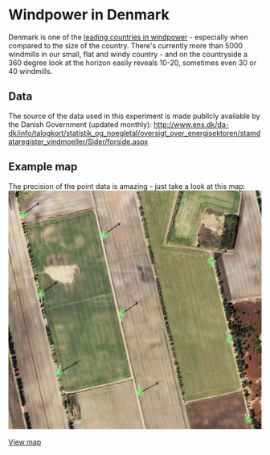Windpower in Denmark
===========

Denmark is one of the [leading countries in windpower](http://en.wikipedia.org/wiki/Wind_power_by_country) - especially when compared to the size of the country. There's currently more than 5000 windmills
in our small, flat and windy country - and on the countryside a 360 degree look at the horizon
easily reveals 10-20, sometimes even 30 or 40 windmills.

## Data
The source of the data used in this experiment is made publicly available by the Danish Government (updated monthly):
http://www.ens.dk/da-dk/info/talogkort/statistik_og_noegletal/oversigt_over_energisektoren/stamdataregister_vindmoeller/Sider/forside.aspx

## Example map
The precision of the point data is amazing - just take a look at this map:
![Windpower Denmark example map](windpower-denmark-map-example.png)

[View map](https://a.tiles.mapbox.com/v4/martinnormark.hdkd96nl/page.html?access_token=pk.eyJ1IjoibWFydGlubm9ybWFyayIsImEiOiJWb2x0aFkwIn0.ue2SbNWU8Caf_BRDlWjMlQ#7/55.878/9.646)
